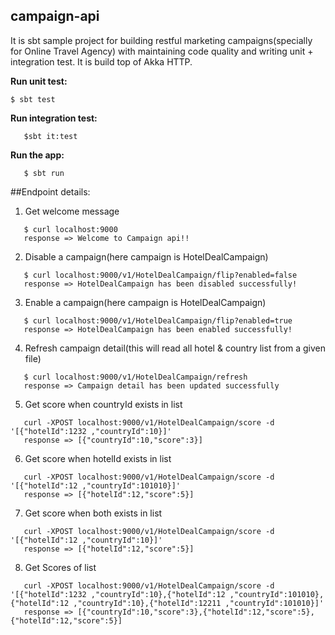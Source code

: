 ## campaign-api 
  It is sbt sample project for building restful marketing campaigns(specially for Online Travel Agency) with maintaining code quality and writing unit + integration test. It is build top of Akka HTTP. 

**Run unit test:**
```
$ sbt test
```

**Run integration test:**
```
   $sbt it:test
```


**Run the app:**
```
   $ sbt run
``` 


##Endpoint details:

1) Get welcome message
```
   $ curl localhost:9000
   response => Welcome to Campaign api!!
```


2) Disable a campaign(here campaign is HotelDealCampaign)

```
   $ curl localhost:9000/v1/HotelDealCampaign/flip?enabled=false
   response => HotelDealCampaign has been disabled successfully!
```

3) Enable a  campaign(here campaign is HotelDealCampaign)
```
   $ curl localhost:9000/v1/HotelDealCampaign/flip?enabled=true
   response => HotelDealCampaign has been enabled successfully!
```

4) Refresh  campaign detail(this will read all hotel & country list from a given file)
```
   $ curl localhost:9000/v1/HotelDealCampaign/refresh
   response => Campaign detail has been updated successfully
```

5) Get score when countryId exists in list
```
   curl -XPOST localhost:9000/v1/HotelDealCampaign/score -d '[{"hotelId":1232 ,"countryId":10}]'
   response => [{"countryId":10,"score":3}]
```

6) Get score when hotelId exists in list
```
   curl -XPOST localhost:9000/v1/HotelDealCampaign/score -d '[{"hotelId":12 ,"countryId":101010}]'
   response => [{"hotelId":12,"score":5}]
```

7) Get score when both exists in list
```
   curl -XPOST localhost:9000/v1/HotelDealCampaign/score -d '[{"hotelId":12 ,"countryId":10}]'
   response => [{"hotelId":12,"score":5}]
```



8) Get Scores of list
```
   curl -XPOST localhost:9000/v1/HotelDealCampaign/score -d '[{"hotelId":1232 ,"countryId":10},{"hotelId":12 ,"countryId":101010}, {"hotelId":12 ,"countryId":10},{"hotelId":12211 ,"countryId":101010}]'
   response => [{"countryId":10,"score":3},{"hotelId":12,"score":5},{"hotelId":12,"score":5}]
```
